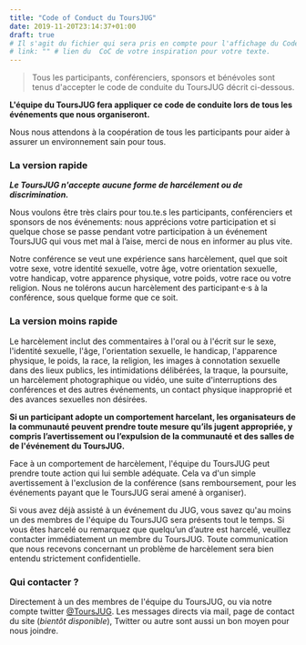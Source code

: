 ```yaml
---
title: "Code of Conduct du ToursJUG"
date: 2019-11-20T23:14:37+01:00
draft: true
# Il s'agit du fichier qui sera pris en compte pour l'affichage du Code Of Conduct de votre UG.
# link: "" # lien du  CoC de votre inspiration pour votre texte.
---
```


> Tous les participants, conférenciers, sponsors et bénévoles sont tenus d'accepter le code de conduite du ToursJUG décrit ci-dessous.

**L'équipe du ToursJUG fera appliquer ce code de conduite lors de tous les événements que nous organiseront.**

Nous nous attendons à la coopération de tous les participants pour aider à assurer un environnement sain pour tous.

### La version rapide

***Le ToursJUG n'accepte aucune forme de harcélement ou de discrimination.***

Nous voulons être très clairs pour tou.te.s les participants, conférenciers et sponsors de nos événements: nous apprécions votre participation et si quelque chose se passe pendant votre participation à un événement ToursJUG qui vous met mal à l’aise, merci de nous en informer au plus vite.

Notre conférence se veut une expérience sans harcèlement, quel que soit votre sexe, votre identité sexuelle, votre âge, votre orientation sexuelle, votre handicap, votre apparence physique, votre poids, votre race ou votre religion.
Nous ne tolérons aucun harcèlement des participant‧e‧s à la conférence, sous quelque forme que ce soit.

### La version moins rapide

Le harcèlement inclut des commentaires à l'oral ou à l'écrit sur le sexe, l'identité sexuelle, l'âge, l'orientation sexuelle, le handicap, l'apparence physique, le poids, la race, la religion, les images à connotation sexuelle dans des lieux publics, les intimidations délibérées, la traque, la poursuite, un harcèlement photographique ou vidéo, une suite d'interruptions des conférences et des autres événements, un contact physique inapproprié et des avances sexuelles non désirées.

**Si un participant adopte un comportement harcelant, les organisateurs de la communauté peuvent prendre toute mesure qu’ils jugent appropriée,  y compris l’avertissement ou l’expulsion de la communauté et des salles de de l'événement du ToursJUG.**

Face à un comportement de harcèlement, l'équipe du ToursJUG peut prendre toute action qui lui semble adéquate.
Cela va d'un simple avertissement à l'exclusion de la conférence (sans remboursement, pour les événements payant que le ToursJUG serai amené à organiser).

Si vous avez déjà assisté à un événement du JUG, vous savez qu'au moins un des membres de l'équipe du ToursJUG sera présents tout le temps.
Si vous êtes harcelé ou remarquez que quelqu’un d’autre est harcelé, veuillez contacter immédiatement un membre du ToursJUG.
Toute communication que nous recevons concernant un problème de harcèlement sera bien entendu strictement confidentielle.

### Qui contacter ?

Directement à un des membres de l'équipe du ToursJUG, ou via notre compte twitter [@ToursJUG](https://twitter.com/toursjug).
Les messages directs via mail, page de contact du site (*bientôt disponible*), Twitter ou autre sont aussi un bon moyen pour nous joindre.